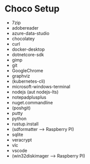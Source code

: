 # Choco Setup

* 7zip
* adobereader
* azure-data-studio
* chocolatey
* curl
* docker-desktop
* dotnetcore-sdk
* gimp
* git
* GoogleChrome
* graphviz
* (kubernetes-cli)
* microsoft-windows-terminal
* nodejs (aut nodejs-lts)
* notepadplusplus
* nuget.commandline
* (poshgit)
* putty
* python
* rustup.install
* (sdformatter --> Raspberry PI)
* sqlite
* veracrypt
* vlc
* vscode
* (win32diskimager --> Raspberry PI)

